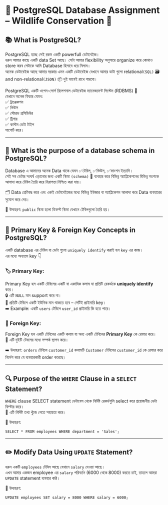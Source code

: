 
# 🐘 PostgreSQL Database Assignment – Wildlife Conservation 🐾

## 📚 What is PostgreSQL?

PostgreSQL হচ্ছে সেই রকম একটি powerfull ডেটাবেইজ।  
ধরুন আমার কাছে একটি data Set আছে। সেটা আমার flexibility অনুসারে organize করে কোথাও store করব সেটাকে আমি Database  হিসাবে ধরে নিলাম।  
অনেক ডেটাবেইজ আছে আমার দরকার এমন একটি ডেটাবেইজ  যেখানে আমার ডাটা গুলো relational`(SQL)` 🗃️ and non-relational`(JSON)` 📦 দুই ভাবেই রাখে পারবো।

PostgreSQL একটি ওপেন-সোর্স রিলেশনাল ডেটাবেইজ ম্যানেজমেন্ট সিস্টেম (RDBMS) 🎯  
যেখানে অনেক ফিচার যেমন:  
✅ ট্রাঞ্জেকশন  
✅ ভিউস  
✅ স্টোরড প্রসিডিউর  
✅ ট্রিগার  
✅ কাস্টম ডেটা টাইপ  
সাপোর্ট করে।  

---

## 🧱 What is the purpose of a database schema in PostgreSQL?

Database এ আমাদের অনেক Data থাকে যেমন ✅টেবিল, ✅ভিউস, ✅ফাংশন ইত্যাদি।  
সেই সব ডেটার সংঘর্ষ এড়ানোর জন্য একটি স্কিমা `(schema)` 🧩 ব্যবহার করে বিভিন্ন অ্যাপ্লিকেশনের  বিভিন্ন অংশকে আলাদা করে টেবিল তৈরি করে নিরাপত্তা নিশ্চিত করা যায়।

🗂️ Data শ্রেণিবদ্ধ করে এবং একই ডেটাবেইজের মধ্যে বিভিন্ন ইউজার বা অ্যাপ্লিকেশন আলাদা করে Data ব্যবহারের সুযোগ করে দেয়।

📌 উদাহরণ: `public` স্কিমা হলো ডিফল্ট স্কিমা যেখানে টেবিলগুলো তৈরি হয়।

---

## 🔑 Primary Key & Foreign Key Concepts in PostgreSQL?

একটি database এর টেবিল বা ডেটা গুলো `uniquely identify` করাই হল `key` এর কাজ।  
এর মধ্যে অন্যতম key 👇

### 🏷️ Primary Key:
Primary Key হল একটি টেবিলের একটি বা একাধিক কলাম যা প্রতিটি রেকর্ডকে **uniquely identify** করে।  
🔒 এটি `NULL` মান support করে না।  
📍 প্রতিটি টেবিলে একটি ইউনিক মান থাকতে হবে – সেটিই প্রাইমারি key।  
➡️ Example: একটি `users` টেবিলে `user_id` প্রাইমারি কি হতে পারে।

### 🔗 Foreign Key:
Foreign Key হল একটি টেবিলের একটি কলাম যা অন্য একটি টেবিলের **Primary Key** কে রেফার করে।  
🔗 এটি দুইটি টেবলের মধ্যে সম্পর্ক স্থাপন করে।

➡️ উদাহরণ: `orders` টেবিলে `customer_id` কলামটি `Customer` টেবিলের `customer_id` কে রেফার করে নির্দেশ করে যে ব্যবহারকারী order করেছে।

---

## 🔍 Purpose of the `WHERE` Clause in a `SELECT` Statement?

`WHERE` clause SELECT statement ডেটাবেস থেকে নির্দিষ্ট রেকর্ডগুলি select করে প্রয়োজনীয় ডেটা ফিল্টার করে।  
🎯 এটি নির্দিষ্ট তথ্য খুঁজে পেতে সহায়তা করে।

📌 উদাহরণ:

```
SELECT * FROM employees WHERE department = 'Sales';
```

---

## ✏️ Modify Data Using `UPDATE` Statement?

ধরুন একটি `employees` টেবিল আছে যেখানে `salary` দেওয়া আছে।  
এখন আমার একজন employee এর `salary` পরিবর্তন (6000 থেকে 8000) করতে চাই, তাহলে আমরা `UPDATE` statement ব্যবহার করি।

📌 উদাহরণ:

```
UPDATE employees SET salary = 8000 WHERE salary = 6000;
```
